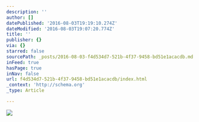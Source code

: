 ```yaml
---
description: ''
author: []
datePublished: '2016-08-03T19:19:10.274Z'
dateModified: '2016-08-03T19:07:20.774Z'
title: ''
publisher: {}
via: {}
starred: false
sourcePath: _posts/2016-08-03-f4d534d7-521b-4f37-9458-bd51e1acacdb.md
inFeed: true
hasPage: true
inNav: false
url: f4d534d7-521b-4f37-9458-bd51e1acacdb/index.html
_context: 'http://schema.org'
_type: Article

---
```

![](https://the-grid-user-content.s3-us-west-2.amazonaws.com/ddeda0ee-2a0b-43d1-a105-29b8e0c8d285.png)
